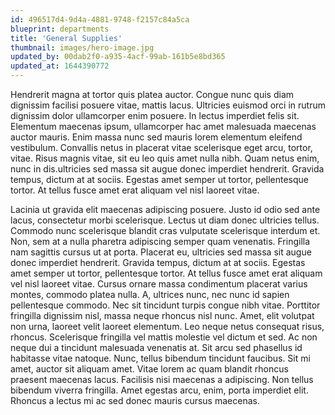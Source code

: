 ```yaml
---
id: 496517d4-9d4a-4881-9748-f2157c84a5ca
blueprint: departments
title: 'General Supplies'
thumbnail: images/hero-image.jpg
updated_by: 00dab2f0-a935-4acf-99ab-161b5e8bd365
updated_at: 1644390772
---
```

Hendrerit magna at tortor quis platea auctor. Congue nunc quis diam dignissim facilisi posuere vitae, mattis lacus. Ultricies euismod orci in rutrum dignissim dolor ullamcorper enim posuere. In lectus imperdiet felis sit. Elementum maecenas ipsum, ullamcorper hac amet malesuada maecenas auctor mauris. Enim massa nunc sed mauris lorem elementum eleifend vestibulum. Convallis netus in placerat vitae scelerisque eget arcu, tortor, vitae. Risus magnis vitae, sit eu leo quis amet nulla nibh. Quam netus enim, nunc in dis.ultricies sed massa sit augue donec imperdiet hendrerit. Gravida tempus, dictum at at sociis. Egestas amet semper ut tortor, pellentesque tortor. At tellus fusce amet erat aliquam vel nisl laoreet vitae.

Lacinia ut gravida elit maecenas adipiscing posuere. Justo id odio sed ante lacus, consectetur morbi scelerisque. Lectus ut diam donec ultricies tellus. Commodo nunc scelerisque blandit cras vulputate scelerisque interdum et. Non, sem at a nulla pharetra adipiscing semper quam venenatis. Fringilla nam sagittis cursus ut at porta. Placerat eu, ultricies sed massa sit augue donec imperdiet hendrerit. Gravida tempus, dictum at at sociis. Egestas amet semper ut tortor, pellentesque tortor. At tellus fusce amet erat aliquam vel nisl laoreet vitae. Cursus ornare massa condimentum placerat varius montes, commodo platea nulla. A, ultrices nunc, nec nunc id sapien pellentesque commodo. Nec sit tincidunt turpis congue nibh vitae. Porttitor fringilla dignissim nisl, massa neque rhoncus nisl nunc. Amet, elit volutpat non urna, laoreet velit laoreet elementum. Leo neque netus consequat risus, rhoncus. Scelerisque fringilla vel mattis molestie vel dictum et sed. Ac non neque dui a tincidunt malesuada venenatis at. Sit arcu sed phasellus id habitasse vitae natoque. Nunc, tellus bibendum tincidunt faucibus. Sit mi amet, auctor sit aliquam amet. Vitae lorem ac quam blandit rhoncus praesent maecenas lacus. Facilisis nisi maecenas a adipiscing. Non tellus bibendum viverra fringilla. Amet egestas arcu, enim, porta imperdiet elit. Rhoncus a lectus mi ac sed donec mauris cursus maecenas.